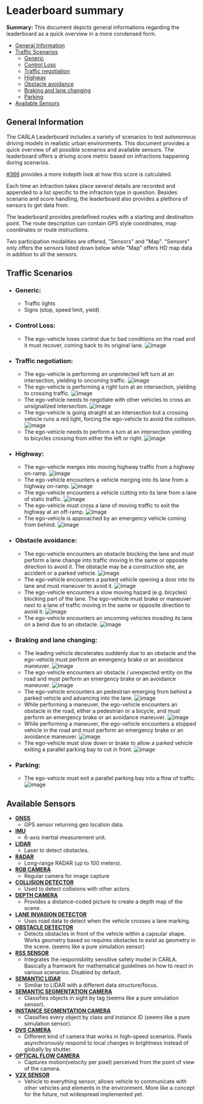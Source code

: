 # Leaderboard summary

**Summary:** This document depicts general informations regarding the leaderboard as a quick overview in a more condensed form.

 - [General Information](#general-information)
 - [Traffic Scenarios](#traffic-scenarios)
   - [Generic](#generic)
   - [Control Loss](#control-loss)
   - [Traffic negotiation](#traffic-negotiation)
   - [Highway](#highway)
   - [Obstacle avoidance](#obstacle-avoidance)
   - [Braking and lane changing](#braking-and-lane-changing)
   - [Parking](#parking)
 - [Available Sensors](#available-sensors)


## General Information

The CARLA Leaderboard includes a variety of scenarios to test autonomous driving models in realistic urban environments. This document provides a quick overview of all possible scenarios and available sensors.
The leaderboard offers a driving score metric based on infractions happening during scenarios. 

[#366](https://github.com/una-auxme/paf/issues/366) provides a more indepth look at how this score is calculated.

Each time an infraction takes place several details are recorded and appended to a list specific to the infraction type in question. Besides scenario and score handling, the leaderboard also provides a plethora of sensors to get data from.

The leaderboard provides predefined routes with a starting and destination point. The route description can contain GPS style coordinates, map coordinates or route instructions.

Two participation modalities are offered, "Sensors" and "Map". "Sensors" only offers the sensors listed down below while "Map" offers HD map data in addition to all the sensors.

## Traffic Scenarios

  - ### **Generic:**
    - Traffic lights
    - Signs (stop, speed limit, yield)
  - ### **Control Loss:**
    - The ego-vehicle loses control due to bad conditions on the road and it must recover, coming back to its original lane.
      ![image](https://leaderboard.carla.org/assets/images/TR01.png)
  - ### **Traffic negotiation:**
    - The ego-vehicle is performing an unprotected left turn at an intersection, yielding to oncoming traffic.
      ![image](https://leaderboard.carla.org/assets/images/TR08.png)
    - The ego-vehicle is performing a right turn at an intersection, yielding to crossing traffic.
      ![image](https://leaderboard.carla.org/assets/images/TR09.png)
    - The ego-vehicle needs to negotiate with other vehicles to cross an unsignalized intersection.
      ![image](https://leaderboard.carla.org/assets/images/TR10.png)
    - The ego-vehicle is going straight at an intersection but a crossing vehicle runs a red light, forcing the ego-vehicle to avoid the collision.
      ![image](https://leaderboard.carla.org/assets/images/TR07.png)
    - The ego-vehicle needs to perform a turn at an intersection yielding to bicycles crossing from either the left or right.
      ![image](https://leaderboard.carla.org/assets/images/TR13.png)
  - ### **Highway:**
    - The ego-vehicle merges into moving highway traffic from a highway on-ramp.
      ![image](https://leaderboard.carla.org/assets/images/TR18.png)
    - The ego-vehicle encounters a vehicle merging into its lane from a highway on-ramp.
      ![image](https://leaderboard.carla.org/assets/images/TR19.png)
    - The ego-vehicle encounters a vehicle cutting into its lane from a lane of static traffic.
      ![image](https://leaderboard.carla.org/assets/images/TR20.png)
    - The ego-vehicle must cross a lane of moving traffic to exit the highway at an off-ramp.
      ![image](https://leaderboard.carla.org/assets/images/TR21.png)
    - The ego-vehicle is approached by an emergency vehicle coming from behind.
      ![image](https://leaderboard.carla.org/assets/images/TR23.png)
  - ### **Obstacle avoidance:**
    - The ego-vehicle encounters an obstacle blocking the lane and must perform a lane change into traffic moving in the same or opposite direction to avoid it. The obstacle may be a construction site, an accident or a parked vehicle.
      ![image](https://leaderboard.carla.org/assets/images/TR14.png)
    - The ego-vehicle encounters a parked vehicle opening a door into its lane and must maneuver to avoid it.
      ![image](https://leaderboard.carla.org/assets/images/TR15.png)
    - The ego-vehicle encounters a slow moving hazard (e.g. bicycles) blocking part of the lane. The ego-vehicle must brake or maneuver next to a lane of traffic moving in the same or opposite direction to avoid it.
      ![image](https://leaderboard.carla.org/assets/images/TR16.png)
    - The ego-vehicle encounters an oncoming vehicles invading its lane on a bend due to an obstacle.
      ![image](https://leaderboard.carla.org/assets/images/TR22.png)
  - ### **Braking and lane changing:**
    - The leading vehicle decelerates suddenly due to an obstacle and the ego-vehicle must perform an emergency brake or an avoidance maneuver.
      ![image](https://leaderboard.carla.org/assets/images/TR02.png)
    - The ego-vehicle encounters an obstacle / unexpected entity on the road and must perform an emergency brake or an avoidance maneuver.
      ![image](https://leaderboard.carla.org/assets/images/TR03.png)
    - The ego-vehicle encounters an pedestrian emerging from behind a parked vehicle and advancing into the lane.
      ![image](https://leaderboard.carla.org/assets/images/TR17.png)
    - While performing a maneuver, the ego-vehicle encounters an obstacle in the road, either a pedestrian or a bicycle, and must perform an emergency brake or an avoidance maneuver.
      ![image](https://leaderboard.carla.org/assets/images/TR04.png)
    - While performing a maneuver, the ego-vehicle encounters a stopped vehicle in the road and must perform an emergency brake or an avoidance maneuver.
      ![image](https://leaderboard.carla.org/assets/images/TR19a.png)
    - The ego-vehicle must slow down or brake to allow a parked vehicle exiting a parallel parking bay to cut in front.
      ![image](https://leaderboard.carla.org/assets/images/TR12.png)
  - ### **Parking:**
    - The ego-vehicle must exit a parallel parking bay into a flow of traffic.
      ![image](https://leaderboard.carla.org/assets/images/TR11.png)

## Available Sensors

  - **[GNSS](https://carla.readthedocs.io/en/latest/ref_sensors/#gnss-sensor)**
    - GPS sensor returning geo location data.
  - **[IMU](https://carla.readthedocs.io/en/latest/ref_sensors/#imu-sensor)**
    - 6-axis inertial measurement unit.
  - **[LIDAR](https://carla.readthedocs.io/en/latest/ref_sensors/#lidar-sensor)**
    - Laser to detect obstacles.
  - **[RADAR](https://carla.readthedocs.io/en/latest/ref_sensors/#radar-sensor)**
    - Long-range RADAR (up to 100 meters).
  - **[RGB CAMERA](https://carla.readthedocs.io/en/latest/ref_sensors/#rgb-camera)**
    - Regular camera for image capture
  - **[COLLISION DETECTOR](https://carla.readthedocs.io/en/latest/ref_sensors/#collision-detector)**
    - Used to detect collisions with other actors.
  - **[DEPTH CAMERA](https://carla.readthedocs.io/en/latest/ref_sensors/#depth-camera)**
    - Provides a distance-coded picture to create a depth map of the scene.
  - **[LANE INVASION DETECTOR](https://carla.readthedocs.io/en/latest/ref_sensors/#lane-invasion-detector)**
    - Uses road data to detect when the vehicle crosses a lane marking.
  - **[OBSTACLE DETECTOR](https://carla.readthedocs.io/en/latest/ref_sensors/#obstacle-detector)**
    - Detects obstacles in front of the vehicle within a capsular shape. Works geometry based so requires obstacles to exist as geometry in the scene. (seems like a pure simulation sensor)
  - **[RSS SENSOR](https://carla.readthedocs.io/en/latest/ref_sensors/#rss-sensor)**
    - Integrates the responisbility sensitive safety model in CARLA. Basically a framwork for mathematical guidelines on how to react in various scenarios. Disabled by default.
  - **[SEMANTIC LIDAR](https://carla.readthedocs.io/en/latest/ref_sensors/#semantic-lidar-sensor)**
    - Similiar to LIDAR with a different data structure/focus.
  - **[SEMANTIC SEGMENTATION CAMERA](https://carla.readthedocs.io/en/latest/ref_sensors/#semantic-segmentation-camera)**
    - Classifies objects in sight by tag (seems like a pure simulation sensor).
  - **[INSTANCE SEGMENTATION CAMERA](https://carla.readthedocs.io/en/latest/ref_sensors/#instance-segmentation-camera)**
    - Classifies every object by class and instance ID (seems like a pure simulation sensor).
  - **[DVS CAMERA](https://carla.readthedocs.io/en/latest/ref_sensors/#dvs-camera)**
    - Different kind of camera that works in high-speed scenarios. Pixels asynchronously respond to local changes in brightness instead of globally by shutter.
  - **[OPTICAL FLOW CAMERA](https://carla.readthedocs.io/en/latest/ref_sensors/#optical-flow-camera)**
    - Captures motion(velocity per pixel) perceived from the point of view of the camera.
  - **[V2X SENSOR](https://carla.readthedocs.io/en/latest/ref_sensors/#v2x-sensor)**
    - Vehicle to everything sensor, allows vehicle to communicate with other vehicles and elements in the environment. More like a concept for the future, not widespread implemented yet.
